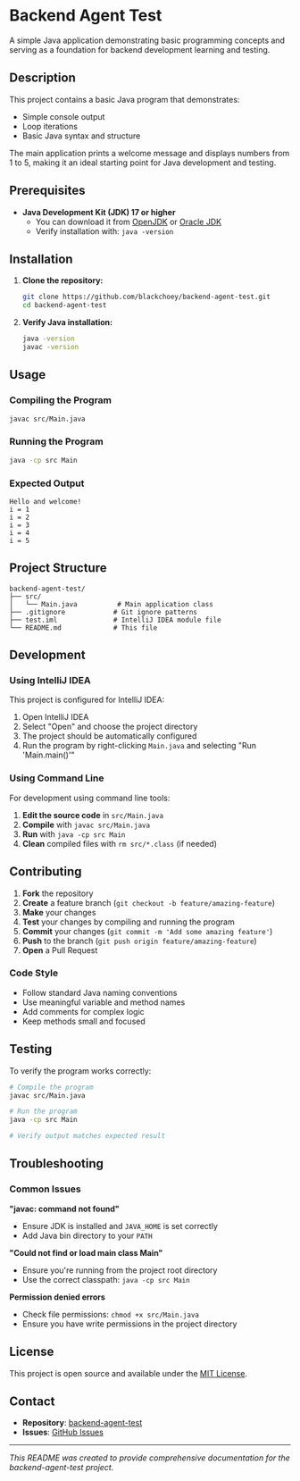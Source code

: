 # Backend Agent Test

A simple Java application demonstrating basic programming concepts and serving as a foundation for backend development learning and testing.

## Description

This project contains a basic Java program that demonstrates:
- Simple console output
- Loop iterations
- Basic Java syntax and structure

The main application prints a welcome message and displays numbers from 1 to 5, making it an ideal starting point for Java development and testing.

## Prerequisites

- **Java Development Kit (JDK) 17 or higher**
  - You can download it from [OpenJDK](https://openjdk.org/) or [Oracle JDK](https://www.oracle.com/java/technologies/downloads/)
  - Verify installation with: `java -version`

## Installation

1. **Clone the repository:**
   ```bash
   git clone https://github.com/blackchoey/backend-agent-test.git
   cd backend-agent-test
   ```

2. **Verify Java installation:**
   ```bash
   java -version
   javac -version
   ```

## Usage

### Compiling the Program

```bash
javac src/Main.java
```

### Running the Program

```bash
java -cp src Main
```

### Expected Output

```
Hello and welcome!
i = 1
i = 2
i = 3
i = 4
i = 5
```

## Project Structure

```
backend-agent-test/
├── src/
│   └── Main.java          # Main application class
├── .gitignore            # Git ignore patterns
├── test.iml              # IntelliJ IDEA module file
└── README.md             # This file
```

## Development

### Using IntelliJ IDEA

This project is configured for IntelliJ IDEA:

1. Open IntelliJ IDEA
2. Select "Open" and choose the project directory
3. The project should be automatically configured
4. Run the program by right-clicking `Main.java` and selecting "Run 'Main.main()'"

### Using Command Line

For development using command line tools:

1. **Edit the source code** in `src/Main.java`
2. **Compile** with `javac src/Main.java`
3. **Run** with `java -cp src Main`
4. **Clean** compiled files with `rm src/*.class` (if needed)

## Contributing

1. **Fork** the repository
2. **Create** a feature branch (`git checkout -b feature/amazing-feature`)
3. **Make** your changes
4. **Test** your changes by compiling and running the program
5. **Commit** your changes (`git commit -m 'Add some amazing feature'`)
6. **Push** to the branch (`git push origin feature/amazing-feature`)
7. **Open** a Pull Request

### Code Style

- Follow standard Java naming conventions
- Use meaningful variable and method names
- Add comments for complex logic
- Keep methods small and focused

## Testing

To verify the program works correctly:

```bash
# Compile the program
javac src/Main.java

# Run the program
java -cp src Main

# Verify output matches expected result
```

## Troubleshooting

### Common Issues

**"javac: command not found"**
- Ensure JDK is installed and `JAVA_HOME` is set correctly
- Add Java bin directory to your `PATH`

**"Could not find or load main class Main"**
- Ensure you're running from the project root directory
- Use the correct classpath: `java -cp src Main`

**Permission denied errors**
- Check file permissions: `chmod +x src/Main.java`
- Ensure you have write permissions in the project directory

## License

This project is open source and available under the [MIT License](LICENSE).

## Contact

- **Repository**: [backend-agent-test](https://github.com/blackchoey/backend-agent-test)
- **Issues**: [GitHub Issues](https://github.com/blackchoey/backend-agent-test/issues)

---

*This README was created to provide comprehensive documentation for the backend-agent-test project.*
